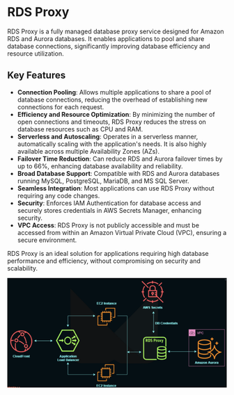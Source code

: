 # RDS Proxy

RDS Proxy is a fully managed database proxy service designed for Amazon RDS and Aurora databases. It enables applications to pool and share database connections, significantly improving database efficiency and resource utilization.

## Key Features

- **Connection Pooling**: Allows multiple applications to share a pool of database connections, reducing the overhead of establishing new connections for each request.
- **Efficiency and Resource Optimization**: By minimizing the number of open connections and timeouts, RDS Proxy reduces the stress on database resources such as CPU and RAM.
- **Serverless and Autoscaling**: Operates in a serverless manner, automatically scaling with the application's needs. It is also highly available across multiple Availability Zones (AZs).
- **Failover Time Reduction**: Can reduce RDS and Aurora failover times by up to 66%, enhancing database availability and reliability.
- **Broad Database Support**: Compatible with RDS and Aurora databases running MySQL, PostgreSQL, MariaDB, and MS SQL Server.
- **Seamless Integration**: Most applications can use RDS Proxy without requiring any code changes.
- **Security**: Enforces IAM Authentication for database access and securely stores credentials in AWS Secrets Manager, enhancing security.
- **VPC Access**: RDS Proxy is not publicly accessible and must be accessed from within an Amazon Virtual Private Cloud (VPC), ensuring a secure environment.

RDS Proxy is an ideal solution for applications requiring high database performance and efficiency, without compromising on security and scalability.

![RDS Proxy](../resources/images/rds/rds-proxy.png)